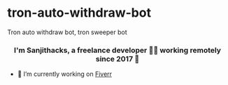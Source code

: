 # tron-auto-withdraw-bot
Tron auto withdraw bot, tron sweeper bot

### <div align="center">I'm Sanjithacks, a freelance developer 👨‍💻 working remotely since 2017 🚀</div>  
  

- 🔭 I’m currently working on [Fiverr](https://www.fiverr.com/betrosmedia)  
